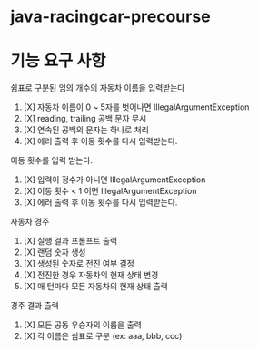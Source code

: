 # java-racingcar-precourse

# 기능 요구 사항

쉼표로 구분된 임의 개수의 자동차 이름을 입력받는다
   1. [X] 자동차 이름이 0 ~ 5자를 벗어나면 IllegalArgumentException
   2. [X] reading, trailing 공백 문자 무시
   3. [X] 연속된 공백의 문자는 하나로 처리
   4. [X] 에러 출력 후 이동 횟수를 다시 입력받는다.

이동 횟수를 입력 받는다.
   1. [X] 입력이 정수가 아니면 IllegalArgumentException
   2. [X] 이동 횟수 < 1 이면 IllegalArgumentException
   3. [X] 에러 출력 후 이동 횟수를 다시 입력받는다.
   

자동차 경주
   1. [X] 실행 결과 프롬프트 출력
   2. [X] 랜덤 숫자 생성
   3. [X] 생성된 숫자로 전진 여부 결정
   4. [X] 전진한 경우 자동차의 현재 상태 변경
   5. [X] 매 턴마다 모든 자동차의 현재 상태 출력

경주 결과 출력
   1. [X] 모든 공동 우승자의 이름을 출력
   2. [X] 각 이름은 쉼표로 구분 (ex: aaa, bbb, ccc)
    
